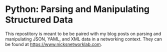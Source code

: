 # Python: Parsing and Manipulating Structured Data   
This repostitory is meant to be be paired with my blog posts on parsing and manipulating JSON, YAML, and XML data in a networking context. They can be found at https://www.nicksnetworklab.com. 
